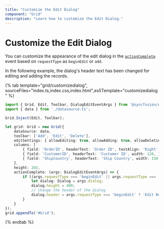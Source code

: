 ```yaml
---
title: "Customize the Edit Dialog"
component: "Grid"
description: "Learn how to customize the Edit Dialog."
---
```


# Customize the Edit Dialog

You can customize the appearance of the edit dialog in the [`actionComplete`](../../api/grid/#actioncomplete) event based on `requestType` as `beginEdit` or `add`.

In the following example, the dialog's header text has been changed for editing and adding the records.

{% tab template="grid/customizedialog", sourceFiles="index.ts,index.css,index.html",es5Template="customizedialog" %}

```typescript
import { Grid, Edit, Toolbar, DialogEditEventArgs } from '@syncfusion/ej2-grids';
import { data } from './datasource.ts';

Grid.Inject(Edit, Toolbar);

let grid: Grid = new Grid({
    dataSource: data,
    toolbar: ['Add', 'Edit', 'Delete'],
    editSettings: { allowEditing: true, allowAdding: true, allowDeleting: true, mode: 'Dialog' },
    columns: [
        { field: 'OrderID', headerText: 'Order ID', textAlign: 'Right', width: 100, isPrimaryKey: true },
        { field: 'CustomerID', headerText: 'Customer ID', width: 120, },
        { field: 'ShipCountry', headerText: 'Ship Country', width: 150 }
    ],
    height: 265,
    actionComplete: (args: DialogEditEventArgs) => {
        if ((args.requestType === 'beginEdit' || args.requestType === 'add')) {
            let dialog: Dialog = args.dialog;
            dialog.height = 400;
            // change the header of the dialog
            dialog.header = args.requestType === 'beginEdit' ? 'Edit Record of ' + args.rowData['CustomerID'] : 'New Customer';
        }
    }
});
grid.appendTo('#Grid');

```

{% endtab %}
